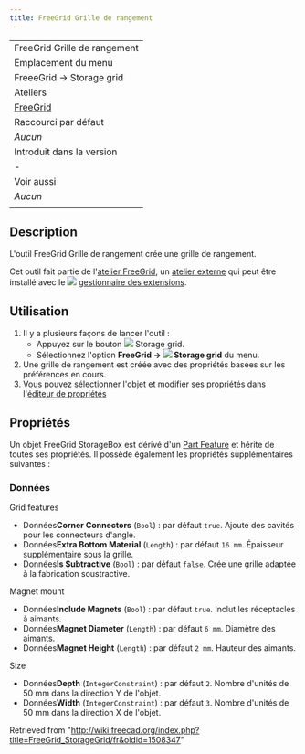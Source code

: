 ```yaml
---
title: FreeGrid Grille de rangement
---
```

|  |
| --- |
| FreeGrid Grille de rangement |
| Emplacement du menu |
| FreeeGrid → Storage grid |
| Ateliers |
| [FreeGrid](/FreeGrid_Workbench/fr "FreeGrid Workbench/fr") |
| Raccourci par défaut |
| *Aucun* |
| Introduit dans la version |
| - |
| Voir aussi |
| *Aucun* |
|  |

## Description

L'outil FreeGrid Grille de rangement crée une grille de rangement.

Cet outil fait partie de l'[atelier FreeGrid](/FreeGrid_Workbench/fr "FreeGrid Workbench/fr"), un [atelier externe](/External_workbenches/fr "External workbenches/fr") qui peut être installé avec le ![](/images/Std_AddonMgr.svg) [gestionnaire des extensions](/Std_AddonMgr/fr "Std AddonMgr/fr").

## Utilisation

1. Il y a plusieurs façons de lancer l'outil :
   * Appuyez sur le bouton ![](/images/FreeGrid_StorageGrid.svg) Storage grid.
   * Sélectionnez l'option **FreeGrid → ![](/images/FreeGrid_StorageGrid.svg) Storage grid** du menu.
2. Une grille de rangement est créée avec des propriétés basées sur les préférences en cours.
3. Vous pouvez sélectionner l'objet et modifier ses propriétés dans l'[éditeur de propriétés](/Property_editor/fr "Property editor/fr")

## Propriétés

Un objet FreeGrid StorageBox est dérivé d'un [Part Feature](/Part_Feature/fr "Part Feature/fr") et hérite de toutes ses propriétés. Il possède également les propriétés supplémentaires suivantes :

### Données

Grid features

* Données**Corner Connectors** (`Bool`) : par défaut `true`. Ajoute des cavités pour les connecteurs d'angle.
* Données**Extra Bottom Material** (`Length`) : par défaut `16 mm`. Épaisseur supplémentaire sous la grille.
* Données**Is Subtractive** (`Bool`) : par défaut `false`. Crée une grille adaptée à la fabrication soustractive.

Magnet mount

* Données**Include Magnets** (`Bool`) : par défaut `true`. Inclut les réceptacles à aimants.
* Données**Magnet Diameter** (`Length`) : par défaut `6 mm`. Diamètre des aimants.
* Données**Magnet Height** (`Length`) : par défaut `2 mm`. Hauteur des aimants.

Size

* Données**Depth** (`IntegerConstraint`) : par défaut `2`. Nombre d'unités de 50 mm dans la direction Y de l'objet.
* Données**Width** (`IntegerConstraint`) : par défaut `3`. Nombre d'unités de 50 mm dans la direction X de l'objet.

Retrieved from "<http://wiki.freecad.org/index.php?title=FreeGrid_StorageGrid/fr&oldid=1508347>"